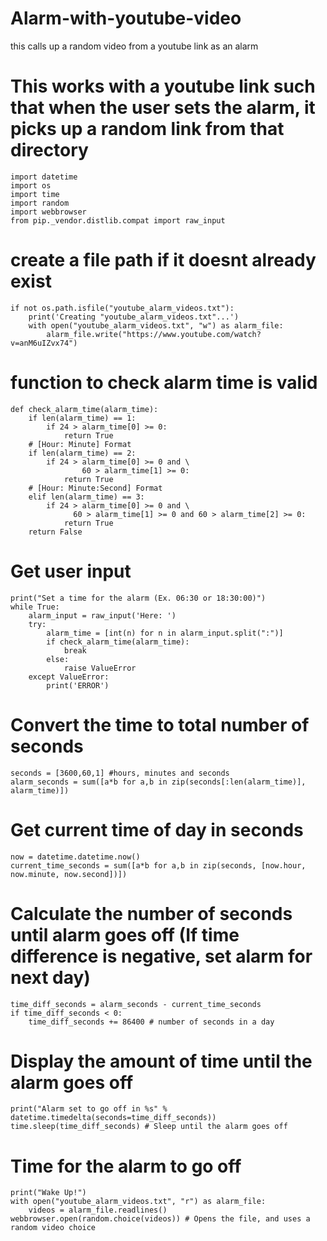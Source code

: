 # Alarm-with-youtube-video
this calls up a random video from a youtube link as an alarm
# This works with a youtube link such that when the user sets the alarm, it picks up a random link from that directory
    import datetime
    import os
    import time
    import random
    import webbrowser
    from pip._vendor.distlib.compat import raw_input

# create a file path if it doesnt already exist
    if not os.path.isfile("youtube_alarm_videos.txt"):
        print('Creating "youtube_alarm_videos.txt"...')
        with open("youtube_alarm_videos.txt", "w") as alarm_file:
            alarm_file.write("https://www.youtube.com/watch?v=anM6uIZvx74")

# function to check alarm time is valid
    def check_alarm_time(alarm_time):
        if len(alarm_time) == 1:
            if 24 > alarm_time[0] >= 0:
                return True
        # [Hour: Minute] Format
        if len(alarm_time) == 2:
            if 24 > alarm_time[0] >= 0 and \
                    60 > alarm_time[1] >= 0:
                return True
        # [Hour: Minute:Second] Format
        elif len(alarm_time) == 3:
            if 24 > alarm_time[0] >= 0 and \
                  60 > alarm_time[1] >= 0 and 60 > alarm_time[2] >= 0:
                return True
        return False

# Get user input
    print("Set a time for the alarm (Ex. 06:30 or 18:30:00)")
    while True:
        alarm_input = raw_input('Here: ')
        try:
            alarm_time = [int(n) for n in alarm_input.split(":")]
            if check_alarm_time(alarm_time):
                break
            else:
                raise ValueError
        except ValueError:
            print('ERROR')

# Convert the time to total number of seconds
    seconds = [3600,60,1] #hours, minutes and seconds
    alarm_seconds = sum([a*b for a,b in zip(seconds[:len(alarm_time)], alarm_time)])

# Get current time of day in seconds
    now = datetime.datetime.now()
    current_time_seconds = sum([a*b for a,b in zip(seconds, [now.hour, now.minute, now.second])])

# Calculate the number of seconds until alarm goes off (If time difference is negative, set alarm for next day)
    time_diff_seconds = alarm_seconds - current_time_seconds
    if time_diff_seconds < 0:
        time_diff_seconds += 86400 # number of seconds in a day

# Display the amount of time until the alarm goes off
    print("Alarm set to go off in %s" % datetime.timedelta(seconds=time_diff_seconds))
    time.sleep(time_diff_seconds) # Sleep until the alarm goes off
# Time for the alarm to go off
    print("Wake Up!")
    with open("youtube_alarm_videos.txt", "r") as alarm_file:
        videos = alarm_file.readlines()
    webbrowser.open(random.choice(videos)) # Opens the file, and uses a random video choice
